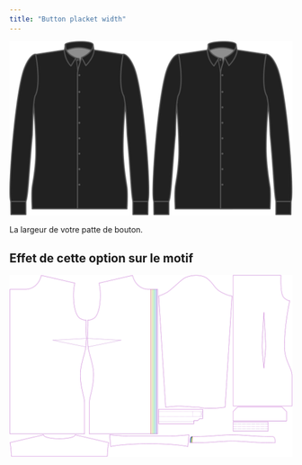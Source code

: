 ```yaml
---
title: "Button placket width"
---
```


![Largeur de patte de boutonnage - côté boutons](buttonplacketwidth.svg)

La largeur de votre patte de bouton.

## Effet de cette option sur le motif

![Cette image montre l'effet de cette option en superposant plusieurs variantes qui ont une valeur différente pour cette option](simone_buttonplacketwidth_sample.svg "Effet de cette option sur le modèle")
